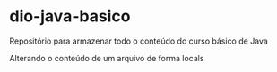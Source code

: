 # dio-java-basico
Repositório para armazenar todo o conteúdo do curso básico de Java

Alterando o conteúdo de um arquivo de forma locals